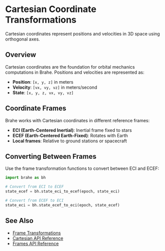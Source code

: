 # Cartesian Coordinate Transformations

Cartesian coordinates represent positions and velocities in 3D space using orthogonal axes.

## Overview

Cartesian coordinates are the foundation for orbital mechanics computations in Brahe. Positions and velocities are represented as:

- **Position**: `[x, y, z]` in meters
- **Velocity**: `[vx, vy, vz]` in meters/second
- **State**: `[x, y, z, vx, vy, vz]`

## Coordinate Frames

Brahe works with Cartesian coordinates in different reference frames:

- **ECI (Earth-Centered Inertial)**: Inertial frame fixed to stars
- **ECEF (Earth-Centered Earth-Fixed)**: Rotates with Earth
- **Local frames**: Relative to ground stations or spacecraft

## Converting Between Frames

Use the frame transformation functions to convert between ECI and ECEF:

```python
import brahe as bh

# Convert from ECI to ECEF
state_ecef = bh.state_eci_to_ecef(epoch, state_eci)

# Convert from ECEF to ECI
state_eci = bh.state_ecef_to_eci(epoch, state_ecef)
```

## See Also

- [Frame Transformations](../frame_transformations.md)
- [Cartesian API Reference](../../library_api/coordinates/cartesian.md)
- [Frames API Reference](../../library_api/frames.md)
